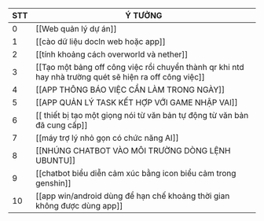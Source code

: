 
| STT | Ý TƯỞNG                                                                                                 |
| --- | ------------------------------------------------------------------------------------------------------- |
| 0   | [[Web quản lý dự án]]                                                                                   |
| 1   | [[cào dữ liệu docln web hoặc app]]                                                                      |
| 2   | [[tính khoảng cách overworld và nether]]                                                                |
| 3   | [[Tạo một bảng off công việc rồi chuyển thành qr khi ntd hay nhà trường quét sẽ hiện ra off công việc]] |
| 4   | [[APP THÔNG BÁO VIỆC CẦN LÀM TRONG NGÀY]]                                                               |
| 5   | [[APP QUẢN LÝ TASK KẾT HỢP VỚI GAME NHẬP VAI]]                                                          |
| 6   | [[ thiết bị tạo một giọng nói từ văn bản tự động từ văn bản đã cung cấp]]                               |
| 7   | [[máy trợ lý nhỏ gọn có chức năng AI]]                                                                  |
| 8   | [[NHÚNG CHATBOT VÀO MÔI TRƯỜNG DÒNG LỆNH UBUNTU]]                                                       |
| 9   | [[chatbot biểu diễn cảm xúc bằng icon biểu cảm trong genshin]]                                          |
| 10  | [[app win/android dùng để hạn chế khoảng thời gian không được dùng app]]                                |
